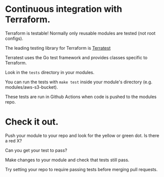 # Continuous integration with Terraform.

Terraform is testable!  Normally only reusable modules are tested (not root configs).

The leading testing library for Terraform is [Terratest](https://terratest.gruntwork.io/)

Terratest uses the Go test framework and provides classes specific to Terraform.

Look in the `tests` directory in your modules.

You can run the tests with `make test` inside your module's directory (e.g. modules/aws-s3-bucket).

These tests are run in Github Actions when code is pushed to the modules repo.

# Check it out.
Push your module to your repo and look for the yellow or green dot.  Is there a red X?  

Can you get your test to pass?

Make changes to your module and check that tests still pass.

Try setting your repo to require passing tests before merging pull requests.
